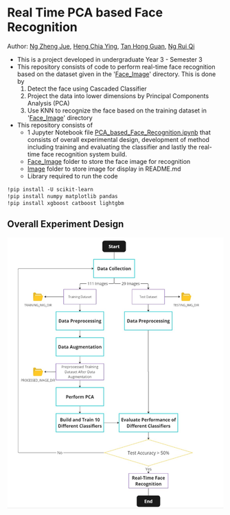 # Real Time PCA based Face Recognition
Author: [Ng Zheng Jue](https://github.com/xinjue37/), [Heng Chia Ying](https://github.com/xinying100), [Tan Hong Guan](https://github.com/tanhg1116), [Ng Rui Qi](https://github.com/Ruiqi2002)

* This is a project developed in undergraduate Year 3 - Semester 3
* This repository consists of code to perform real-time face recognition based on the dataset given in the '[Face_Image](https://github.com/xinjue37/Undergraduate-Y3S3-PCA-based-Face-Recognition/tree/main/Face_Image)' directory. This is done by
  1) Detect the face using Cascaded Classifier
  2) Project the data into lower dimensions by Principal Components Analysis (PCA)
  3) Use KNN to recognize the face based on the training dataset in '[Face_Image](https://github.com/xinjue37/Undergraduate-Y3S3-PCA-based-Face-Recognition/tree/main/Face_Image)' directory
* This repository consists of
  * 1 Jupyter Notebook file [PCA_based_Face_Recognition.ipynb](https://github.com/xinjue37/Undergraduate-Y3S3-PCA-based-Face-Recognition/blob/main/PCA_based_Face_Recognition.ipynb) that consists of overall experimental design, development of method including training and evaluating the classifier and lastly the real-time face recognition system build.
  * [Face_Image](https://github.com/xinjue37/Undergraduate-Y3S3-PCA-based-Face-Recognition/tree/main/Face_Image) folder to store the face image for recognition
  * [Image](https://github.com/xinjue37/Undergraduate-Y3S3-PCA-based-Face-Recognition/tree/main/Face_Image) folder to store image for display in README.md
  * Library required to run the code
```
!pip install -U scikit-learn
!pip install numpy matplotlib pandas
!pip install xgboost catboost lightgbm
```

## Overall Experiment Design
<p align="center">
<img src="Image/Experiment_Design.jpg" width="700">
</p>
